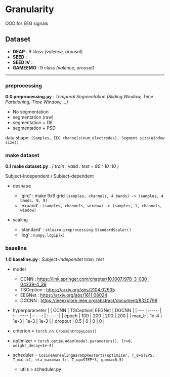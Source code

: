 # Granularity
OOD for EEG signals


## Dataset 
- **DEAP** :  9 class  *(valence, arousal)*
- **SEED** : 
- **SEED IV** :
- **GAMEEMO** : 9 class  *(valence, arousal)*

---

### **preprocessing**
**0.0 preprocessing.py** : *Temporal Segmentation (Sliding Window, Time Partitioning, Time Window, ...)*
- No segmentation
- segmentation (raw)
- segmentation + DE
- segmentation + PSD

data shape: `(Samples, EEG channels(num_electrodes), Segment size(Window size))`

### **make dataset** 
**0.1 make dataset.py** : *( train : valid : test = 80 : 10 :10 )*

Subject-Independent / Subject-dependent

- deshape
  - 'gird' : make 9x9 grid `(samples, channels, 4 bands) -> (samples, 4 bands, 9, 9)`
  - 'expand' : `(samples, channels, window) -> (samples, 1, channels, window)`

- scaling
  - 'standard' : `sklearn.preprocessing.StandardScaler()`
  - 'log' : `numpy.log1p(x)`


### **baseline**  
**1.0 baseline.py** : *Subject-Independet train, test*

- model 
  - CCNN : https://link.springer.com/chapter/10.1007/978-3-030-04239-4_39
  - TSCeption : https://arxiv.org/abs/2104.02935
  - EEGNet : https://arxiv.org/abs/1611.08024
  - DGCNN : https://ieeexplore.ieee.org/abstract/document/8320798

- hyperparameter
    |         | CCNN   | TSCeption| EEGNet | DGCNN  |
    | ---     | :----: | :-------:| :----: | :----: |
    | epoch   | 100    |    200   |  200   |   200  |
    | max_lr  | 1e-4   |   1e-3   |  1e-3  |  1e-3  |
    | dropout | 0.5    |    0     |   0    |    0   |


- criterion = `torch.nn.CrossEntropyLoss()`
- optimizer = `torch.optim.Adam(model.parameters(), lr=0, weight_decay=1e-4)`
- scheduler = `CosineAnnealingWarmUpRestarts(optimizer, T_0=STEPS, T_mult=1, eta_max=max_lr, T_up=STEP*3, gamma=0.5)` 
  -  utils > scheduler.py



